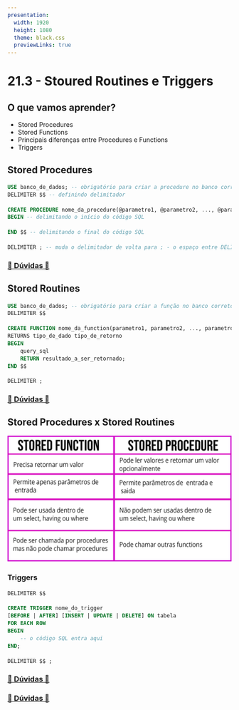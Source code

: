 ```yaml
---
presentation:
  width: 1920
  height: 1080
  theme: black.css
  previewLinks: true
---
```


<!-- slide -->
# 21.3 - Stoured Routines e Triggers

<!-- slide vertical=true -->

## O que vamos aprender?

* Stored Procedures
* Stored Functions
* Principais diferenças entre Procedures e Functions
* Triggers

<!-- slide -->

## Stored Procedures

```SQL
USE banco_de_dados; -- obrigatório para criar a procedure no banco correto
DELIMITER $$ -- definindo delimitador

CREATE PROCEDURE nome_da_procedure(@parametro1, @parametro2, ..., @parametroN) -- parâmetros
BEGIN -- delimitando o início do código SQL

END $$ -- delimitando o final do código SQL

DELIMITER ; -- muda o delimitador de volta para ; - o espaço entre DELIMITER e o ';' é necessário
```

<!-- slide vertical=true -->

### [🤔 Dúvidas 🤔](https://wall.sli.do/event/kfyu9xn5?section=6eda76a9-08af-4a66-a2a8-a92a3a2148a2)

<!-- slide -->

## Stored Routines

```sql
USE banco_de_dados; -- obrigatório para criar a função no banco correto
DELIMITER $$

CREATE FUNCTION nome_da_function(parametro1, parametro2, ..., parametroN)
RETURNS tipo_de_dado tipo_de_retorno
BEGIN
    query_sql
    RETURN resultado_a_ser_retornado;
END $$

DELIMITER ;
```

<!-- slide vertical=true -->

### [🤔 Dúvidas 🤔](https://wall.sli.do/event/kfyu9xn5?section=6eda76a9-08af-4a66-a2a8-a92a3a2148a2)

<!-- slide -->

## Stored Procedures x Stored Routines

![image](stored_procedure_vs_stored_function.png)

<!-- slide -->

### Triggers

```sql
DELIMITER $$

CREATE TRIGGER nome_do_trigger
[BEFORE | AFTER] [INSERT | UPDATE | DELETE] ON tabela
FOR EACH ROW
BEGIN
    -- o código SQL entra aqui
END;

DELIMITER $$ ;
```

<!-- slide vertical=true -->

### [🤔 Dúvidas 🤔](https://wall.sli.do/event/kfyu9xn5?section=6eda76a9-08af-4a66-a2a8-a92a3a2148a2)

<!-- slide -->

### [🤔 Dúvidas 🤔](https://wall.sli.do/event/kfyu9xn5?section=6eda76a9-08af-4a66-a2a8-a92a3a2148a2)



